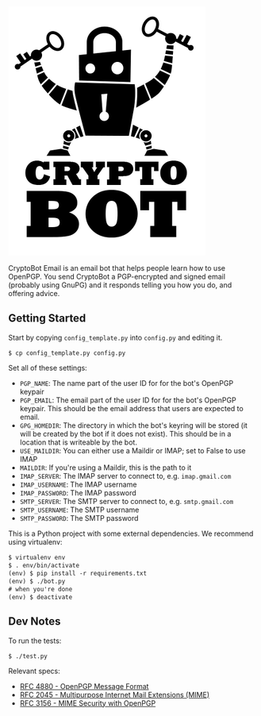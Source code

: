 ![CryptoBot](/doc/images/cryptobot-large.png)

CryptoBot Email is an email bot that helps people learn how to use OpenPGP. You send CryptoBot a PGP-encrypted and signed email (probably using GnuPG) and it responds telling you how you do, and offering advice.

## Getting Started

Start by copying `config_template.py` into `config.py` and editing it.

    $ cp config_template.py config.py

Set all of these settings:

- `PGP_NAME`: The name part of the user ID for for the bot's OpenPGP keypair
- `PGP_EMAIL`: The email part of the user ID for for the bot's OpenPGP keypair. This should be the email address that users are expected to email.
- `GPG_HOMEDIR`: The directory in which the bot's keyring will be stored (it will be created by the bot if it does not exist). This should be in a location that is writeable by the bot.
- `USE_MAILDIR`: You can either use a Maildir or IMAP; set to False to use IMAP
- `MAILDIR`: If you're using a Maildir, this is the path to it
- `IMAP_SERVER`: The IMAP server to connect to, e.g. `imap.gmail.com`
- `IMAP_USERNAME`: The IMAP username
- `IMAP_PASSWORD`: The IMAP password
- `SMTP_SERVER`: The SMTP server to connect to, e.g. `smtp.gmail.com`
- `SMTP_USERNAME`: The SMTP username
- `SMTP_PASSWORD`: The SMTP password

This is a Python project with some external dependencies. We recommend using
virtualenv:

    $ virtualenv env
    $ . env/bin/activate
    (env) $ pip install -r requirements.txt
    (env) $ ./bot.py
    # when you're done
    (env) $ deactivate

## Dev Notes

To run the tests:

    $ ./test.py

Relevant specs:

* [RFC 4880 - OpenPGP Message Format](http://tools.ietf.org/html/rfc4880)
* [RFC 2045 - Multipurpose Internet Mail Extensions (MIME)](http://tools.ietf.org/html/rfc2045)
* [RFC 3156 - MIME Security with OpenPGP](http://tools.ietf.org/html/rfc3156)
